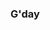 ### G'day

<!--
**WilliamAU96/WilliamAU96** is a ✨ _special_ ✨ repository because its `README.md` (this file) appears on your GitHub profile.

Here are some ideas to get you started:

- 🔭 I’m currently working on whatever I feel like working on
- 🌱 I’m currently learning C#/.NET programming, but I struggle on committing to learning
- 🤔 I’m looking for help with learning to code with C#
- 💬 Ask me about through Discord, I'm cool I think
- 📫 How to reach me: Discord, as stated above
- 😄 Pronouns: He/Him
- ⚡ Fun fact: I also like 3d rendering and game design
--> 
